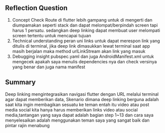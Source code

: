 ## Reflection Question 
1. Concept Check
Route di flutter lebih gampang untuk di mengerti dan diumpamakan seperti stack dan dapat melompat/berpindah screen tapi harus 1 persatu. sedangkan deep linking dapat membuat user melompati screen tertentu untuk mencapai tujuan
2. Technical understanding
peran uni links untuk dapat merespon link yang ditulis di terminal, jika deep link dimasukkan lewat terminal saat app masih berjalan maka method urlLinkStream akan link yang masuk
3. Debugging insight
pubspec.yaml dan juga AndroidManifest.xml untuk mengecek apakah saya menulis dependencies nya dan check versinya yang benar dan juga nama manifest


## Summary
Deep linking mengintegrasikan navigasi flutter dengan URL melalui terminal agar dapat memberikan data, Skenario dimana deep linking berguna adalah saat kita ingin membagikan sesuatu ke teman entah itu video atau post media social kita hanya harus memberikan links video atau social media,tantangan yang saya dapat adalah bagian step 1~13 dan cara saya menyelesaikan adalah menggunakan teman saya yang sangat baik dan pintar rajin menabung